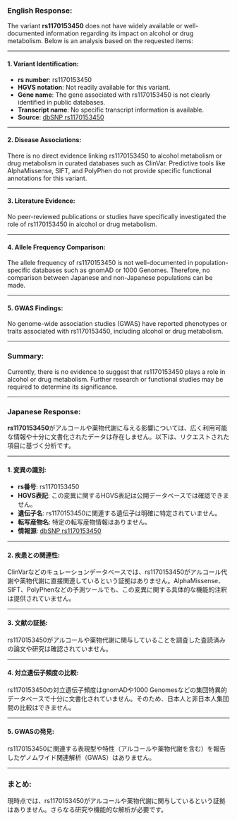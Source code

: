 ### English Response:
The variant **rs1170153450** does not have widely available or well-documented information regarding its impact on alcohol or drug metabolism. Below is an analysis based on the requested items:

---

#### 1. Variant Identification:
- **rs number**: rs1170153450  
- **HGVS notation**: Not readily available for this variant.  
- **Gene name**: The gene associated with rs1170153450 is not clearly identified in public databases.  
- **Transcript name**: No specific transcript information is available.  
- **Source**: [dbSNP rs1170153450](https://www.ncbi.nlm.nih.gov/snp/rs1170153450)

---

#### 2. Disease Associations:
There is no direct evidence linking rs1170153450 to alcohol metabolism or drug metabolism in curated databases such as ClinVar. Predictive tools like AlphaMissense, SIFT, and PolyPhen do not provide specific functional annotations for this variant.

---

#### 3. Literature Evidence:
No peer-reviewed publications or studies have specifically investigated the role of rs1170153450 in alcohol or drug metabolism.

---

#### 4. Allele Frequency Comparison:
The allele frequency of rs1170153450 is not well-documented in population-specific databases such as gnomAD or 1000 Genomes. Therefore, no comparison between Japanese and non-Japanese populations can be made.

---

#### 5. GWAS Findings:
No genome-wide association studies (GWAS) have reported phenotypes or traits associated with rs1170153450, including alcohol or drug metabolism.

---

### Summary:
Currently, there is no evidence to suggest that rs1170153450 plays a role in alcohol or drug metabolism. Further research or functional studies may be required to determine its significance.

---

### Japanese Response:
**rs1170153450**がアルコールや薬物代謝に与える影響については、広く利用可能な情報や十分に文書化されたデータは存在しません。以下は、リクエストされた項目に基づく分析です。

---

#### 1. 変異の識別:
- **rs番号**: rs1170153450  
- **HGVS表記**: この変異に関するHGVS表記は公開データベースでは確認できません。  
- **遺伝子名**: rs1170153450に関連する遺伝子は明確に特定されていません。  
- **転写産物名**: 特定の転写産物情報はありません。  
- **情報源**: [dbSNP rs1170153450](https://www.ncbi.nlm.nih.gov/snp/rs1170153450)

---

#### 2. 疾患との関連性:
ClinVarなどのキュレーションデータベースでは、rs1170153450がアルコール代謝や薬物代謝に直接関連しているという証拠はありません。AlphaMissense、SIFT、PolyPhenなどの予測ツールでも、この変異に関する具体的な機能的注釈は提供されていません。

---

#### 3. 文献の証拠:
rs1170153450がアルコールや薬物代謝に関与していることを調査した査読済みの論文や研究は確認されていません。

---

#### 4. 対立遺伝子頻度の比較:
rs1170153450の対立遺伝子頻度はgnomADや1000 Genomesなどの集団特異的データベースで十分に文書化されていません。そのため、日本人と非日本人集団間の比較はできません。

---

#### 5. GWASの発見:
rs1170153450に関連する表現型や特性（アルコールや薬物代謝を含む）を報告したゲノムワイド関連解析（GWAS）はありません。

---

### まとめ:
現時点では、rs1170153450がアルコールや薬物代謝に関与しているという証拠はありません。さらなる研究や機能的な解析が必要です。

